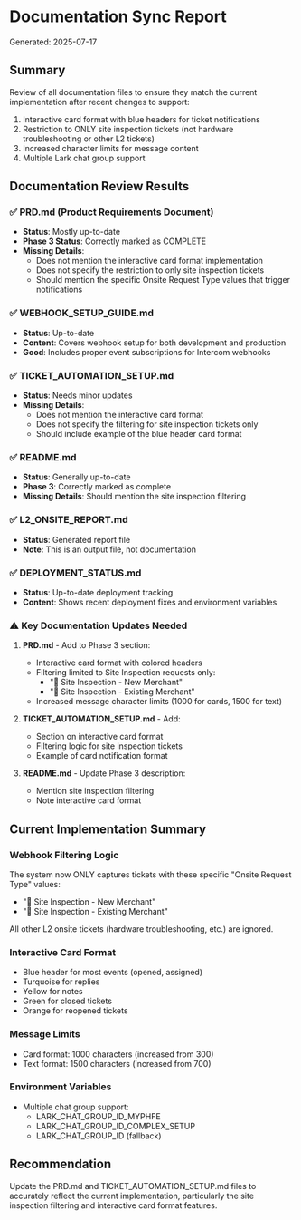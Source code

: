# Documentation Sync Report
Generated: 2025-07-17

## Summary
Review of all documentation files to ensure they match the current implementation after recent changes to support:
1. Interactive card format with blue headers for ticket notifications
2. Restriction to ONLY site inspection tickets (not hardware troubleshooting or other L2 tickets)
3. Increased character limits for message content
4. Multiple Lark chat group support

## Documentation Review Results

### ✅ PRD.md (Product Requirements Document)
- **Status**: Mostly up-to-date
- **Phase 3 Status**: Correctly marked as COMPLETE
- **Missing Details**: 
  - Does not mention the interactive card format implementation
  - Does not specify the restriction to only site inspection tickets
  - Should mention the specific Onsite Request Type values that trigger notifications

### ✅ WEBHOOK_SETUP_GUIDE.md
- **Status**: Up-to-date
- **Content**: Covers webhook setup for both development and production
- **Good**: Includes proper event subscriptions for Intercom webhooks

### ✅ TICKET_AUTOMATION_SETUP.md
- **Status**: Needs minor updates
- **Missing Details**:
  - Does not mention the interactive card format
  - Does not specify the filtering for site inspection tickets only
  - Should include example of the blue header card format

### ✅ README.md
- **Status**: Generally up-to-date
- **Phase 3**: Correctly marked as complete
- **Missing Details**: Should mention the site inspection filtering

### ✅ L2_ONSITE_REPORT.md
- **Status**: Generated report file
- **Note**: This is an output file, not documentation

### ✅ DEPLOYMENT_STATUS.md
- **Status**: Up-to-date deployment tracking
- **Content**: Shows recent deployment fixes and environment variables

### ⚠️ Key Documentation Updates Needed

1. **PRD.md** - Add to Phase 3 section:
   - Interactive card format with colored headers
   - Filtering limited to Site Inspection requests only:
     - "👥 Site Inspection - New Merchant"
     - "👥 Site Inspection - Existing Merchant"
   - Increased message character limits (1000 for cards, 1500 for text)

2. **TICKET_AUTOMATION_SETUP.md** - Add:
   - Section on interactive card format
   - Filtering logic for site inspection tickets
   - Example of card notification format

3. **README.md** - Update Phase 3 description:
   - Mention site inspection filtering
   - Note interactive card format

## Current Implementation Summary

### Webhook Filtering Logic
The system now ONLY captures tickets with these specific "Onsite Request Type" values:
- "👥 Site Inspection - New Merchant"
- "👥 Site Inspection - Existing Merchant"

All other L2 onsite tickets (hardware troubleshooting, etc.) are ignored.

### Interactive Card Format
- Blue header for most events (opened, assigned)
- Turquoise for replies
- Yellow for notes
- Green for closed tickets
- Orange for reopened tickets

### Message Limits
- Card format: 1000 characters (increased from 300)
- Text format: 1500 characters (increased from 700)

### Environment Variables
- Multiple chat group support:
  - LARK_CHAT_GROUP_ID_MYPHFE
  - LARK_CHAT_GROUP_ID_COMPLEX_SETUP
  - LARK_CHAT_GROUP_ID (fallback)

## Recommendation
Update the PRD.md and TICKET_AUTOMATION_SETUP.md files to accurately reflect the current implementation, particularly the site inspection filtering and interactive card format features.